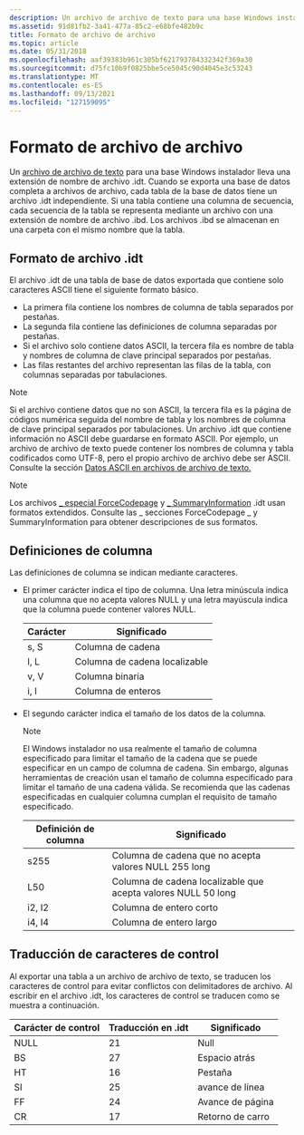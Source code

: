 ```yaml
---
description: Un archivo de archivo de texto para una base Windows instalador lleva una extensión de nombre de archivo .idt.
ms.assetid: 91d81fb2-3a41-477a-85c2-e68bfe482b9c
title: Formato de archivo de archivo
ms.topic: article
ms.date: 05/31/2018
ms.openlocfilehash: aaf39383b961c305bf621793784332342f369a30
ms.sourcegitcommit: d75fc10b9f0825bbe5ce5045c90d4045e3c53243
ms.translationtype: MT
ms.contentlocale: es-ES
ms.lasthandoff: 09/13/2021
ms.locfileid: "127159095"
---
```

# <a name="archive-file-format"></a>Formato de archivo de archivo

Un [archivo de archivo de texto](text-archive-files.md) para una base Windows instalador lleva una extensión de nombre de archivo .idt. Cuando se exporta una base de datos completa a archivos de archivo, cada tabla de la base de datos tiene un archivo .idt independiente. Si una tabla contiene una columna de secuencia, cada secuencia de la tabla se representa mediante un archivo con una extensión de nombre de archivo .ibd. Los archivos .ibd se almacenan en una carpeta con el mismo nombre que la tabla.

## <a name="idt-file-format"></a>Formato de archivo .idt

El archivo .idt de una tabla de base de datos exportada que contiene solo caracteres ASCII tiene el siguiente formato básico.

-   La primera fila contiene los nombres de columna de tabla separados por pestañas.
-   La segunda fila contiene las definiciones de columna separadas por pestañas.
-   Si el archivo solo contiene datos ASCII, la tercera fila es nombre de tabla y nombres de columna de clave principal separados por pestañas.
-   Las filas restantes del archivo representan las filas de la tabla, con columnas separadas por tabulaciones.

> [!Note]  
> Si el archivo contiene datos que no son ASCII, la tercera fila es la página de códigos numérica seguida del nombre de tabla y los nombres de columna de clave principal separados por tabulaciones. Un archivo .idt que contiene información no ASCII debe guardarse en formato ASCII. Por ejemplo, un archivo de archivo de texto puede contener los nombres de columna y tabla codificados como UTF-8, pero el propio archivo de archivo debe ser ASCII. Consulte la sección [Datos ASCII en archivos de archivo de texto.](ascii-data-in-text-archive-files.md)

 

> [!Note]  
> Los archivos [ \_ especial ForceCodepage](-forcecodepage.md) y [ \_ SummaryInformation](-summaryinformation.md) .idt usan formatos extendidos. Consulte las \_ secciones ForceCodepage \_ y SummaryInformation para obtener descripciones de sus formatos.

 

## <a name="column-definitions"></a>Definiciones de columna

Las definiciones de columna se indican mediante caracteres.

-   El primer carácter indica el tipo de columna. Una letra minúscula indica una columna que no acepta valores NULL y una letra mayúscula indica que la columna puede contener valores NULL.

    | Carácter | Significado                   |
    |-----------|---------------------------|
    | s, S      | Columna de cadena             |
    | l, L      | Columna de cadena localizable |
    | v, V      | Columna binaria             |
    | i, I      | Columna de enteros            |

    

     

-   El segundo carácter indica el tamaño de los datos de la columna.

    > [!Note]  
    > El Windows instalador no usa realmente el tamaño de columna especificado para limitar el tamaño de la cadena que se puede especificar en un campo de columna de cadena. Sin embargo, algunas herramientas de creación usan el tamaño de columna especificado para limitar el tamaño de una cadena válida. Se recomienda que las cadenas especificadas en cualquier columna cumplan el requisito de tamaño especificado.

     

    

    | Definición de columna | Significado                                    |
    |-------------------|--------------------------------------------|
    | s255              | Columna de cadena que no acepta valores NULL 255 long        |
    | L50               | Columna de cadena localizable que acepta valores NULL 50 long |
    | i2, I2            | Columna de entero corto                       |
    | i4, I4            | Columna de entero largo                        |

    

     

## <a name="control-character-translation"></a>Traducción de caracteres de control

Al exportar una tabla a un archivo de archivo de texto, se traducen los caracteres de control para evitar conflictos con delimitadores de archivo. Al escribir en el archivo .idt, los caracteres de control se traducen como se muestra a continuación.



| Carácter de control | Traducción en .idt | Significado         |
|-------------------|---------------------|-----------------|
| NULL              | 21                  | Null            |
| BS                | 27                  | Espacio atrás      |
| HT                | 16                  | Pestaña             |
| SI                | 25                  | avance de línea       |
| FF                | 24                  | Avance de página       |
| CR                | 17                  | Retorno de carro |



 

 

 



